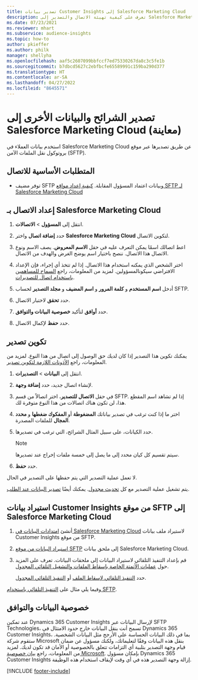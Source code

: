 ```yaml
---
title: تصدير بيانات Customer Insights إلى Salesforce Marketing Cloud
description: تعرف على كيفية تهيئة الاتصال والتصدير إلى Salesforce Marketing Cloud.
ms.date: 07/23/2021
ms.reviewer: mhart
ms.subservice: audience-insights
ms.topic: how-to
author: pkieffer
ms.author: philk
manager: shellyha
ms.openlocfilehash: aaf5c2607099bbfccf7ed75330267da8c3c5fe1b
ms.sourcegitcommit: b7dbcd5627c2ebfbcfe65589991c159ba290d377
ms.translationtype: HT
ms.contentlocale: ar-SA
ms.lasthandoff: 04/27/2022
ms.locfileid: "8645571"
---
```

# <a name="export-segments-and-other-data-to-salesforce-marketing-cloud-preview"></a>تصدير الشرائح والبيانات الأخرى إلى Salesforce Marketing Cloud (معاينة)

استخدم بيانات العملاء في Salesforce Marketing Cloud عن طريق تصديرها عبر موقع بروتوكول نقل الملفات الآمن (SFTP).

## <a name="prerequisites-for-connection"></a>المتطلبات الأساسية للاتصال

- توفر مضيف SFTP وبيانات اعتماد المسؤول المقابلة. [كيفية إعداد مواقع SFTP لـ Salesforce Marketing Cloud](https://help.salesforce.com/articleView?id=sf.mc_es_configure_enhanced_ftp.htm&type=5) 

## <a name="set-up-the-connection-to-salesforce-marketing-cloud"></a>إعداد الاتصال بـ Salesforce Marketing Cloud

1. انتقل إلى **المسؤول** > **الاتصالات**.

1. حدد **إضافة اتصال** واختر **Salesforce Marketing Cloud** لتكوين الاتصال.

1. اعط اتصالك اسمًا يمكن التعرف عليه في حقل **الاسم المعروض**. يصف الاسم ونوع الاتصال هذا الاتصال. ننصح باختيار اسم يوضح الغرض والهدف من الاتصال.

1. اختر الشخص الذي يمكنه استخدام هذا الاتصال. إذا لم تتخذ أي إجراء، فإن الإعداد الافتراضي سيكونالمسؤولين. لمزيد من المعلومات، راجع [السماح للمساهمين باستخدام اتصال للتصديرات](connections.md#allow-contributors-to-use-a-connection-for-exports).

1. أدخل **اسم المستخدم** و **كلمة المرور** و **اسم المضيف** و **مجلد التصدير** لحساب SFTP.

1. حدد **تحقق** لاختبار الاتصال.

1. حدد **أوافق** لتأكيد **خصوصية البيانات والتوافق‬**.

1. حدد **حفظ** لإكمال الاتصال.

## <a name="configure-an-export"></a>تكوين تصدير

يمكنك تكوين هذا التصدير إذا كان لديك حق الوصول إلى اتصال من هذا النوع. لمزيد من المعلومات، راجع [الأذونات اللازمة لتكوين تصدير](export-destinations.md#set-up-a-new-export).

1. انتقل إلى **البيانات** > **التصديرات**.

1. لإنشاء اتصال جديد، حدد **إضافة وجهة**.

1. في حقل **الاتصال للتصدير**، اختر اتصالاً من قسم SFTP. إذا لم تشاهد اسم المقطع هذا، لن تكون هناك اتصالات من هذا النوع متوفرة لك.

1. اختر ما إذا كنت ترغب في تصدير بياناتك **المضغوطة** أو **المفكوك ضغطها** و **محدد المجال** للملفات المصدرة.

1. حدد الكيانات، على سبيل المثال الشرائح، التي ترغب في تصديرها.

   > [!NOTE]
   > سيتم تقسيم كل كيان محدد إلى ما يصل إلى خمسة ملفات إخراج عند تصديرها. 

1. حدد **حفظ**.

لا تعمل عملية التصدير التي يتم حفظها على التصدير في الحال.

يتم تشغيل عملية التصدير مع كل [تحديث مجدول](system.md#schedule-tab). يمكنك أيضًا [تصدير البيانات عند الطلب](export-destinations.md#run-exports-on-demand). 

## <a name="import-customer-insights-data-from-sftp-location-to-salesforce-marketing-cloud"></a>استيراد بيانات Customer Insights من موقع SFTP إلى Salesforce Marketing Cloud

1. أنشئ [امتدادات البيانات في Salesforce Marketing Cloud](https://help.salesforce.com/articleView?id=sf.mc_es_create_data_extension.htm&type=5) لاستيراد ملف بيانات Customer Insights من موقع SFTP.

2. [استيراد البيانات من موقع SFTP](https://help.salesforce.com/articleView?id=sf.mc_es_import_data_extension_classic.htm&type=5) إلى ملحق بيانات Salesforce Marketing Cloud. 

3. قم بإعداد التنفيذ التلقائي لاستيراد البيانات إلى ملحقات البيانات. تعرف على المزيد حول [عمليات الأتمتة الخاصة بإسقاط الملفات والتشغيل التلقائي المجدول](https://help.salesforce.com/articleView?id=sf.mc_as_triggered_automations.htm&type=5).

   حدد [التنفيذ التلقائي لإسقاط الملف](https://help.salesforce.com/articleView?id=sf.mc_as_define_a_triggered_automation.htm&type=5) أو [التنفيذ التلقائي المجدول](https://help.salesforce.com/articleView?id=sf.mc_as_define_a_scheduled_automation.htm&type=5). 

وفيما يلي مثال على [التنفيذ التلقائي باستخدام SFTP](https://help.salesforce.com/articleView?id=sf.mc_as_ftp_and_triggered_automation_scenario.htm&type=5).

## <a name="data-privacy-and-compliance"></a>خصوصية البيانات والتوافق

عند تمكين Dynamics 365 Customer Insights لإرسال البيانات عبر SFTP Technologies، تسمح أنت بنقل البيانات خارج حدود الامتثال في Dynamics 365 Customer Insights، بما في ذلك البيانات الحساسة على الأرجح مثل البيانات الشخصية. ستقوم شركة Microsoft بنقل هذه البيانات وفقًا لتعليماتك، ولكنك مسؤول عن ضمان قيام وجهة التصدير بتلبية أي التزامات تتعلق بالخصوصية أو الأمان قد تكون لديك. لمزيد من المعلومات، راجع [بيان خصوصية Microsoft](https://go.microsoft.com/fwlink/?linkid=396732).
بإمكان مسؤول Dynamics 365 Customer Insights إزالة وجهة التصدير هذه في أي وقت لإيقاف استخدام هذه الوظيفة.

[!INCLUDE [footer-include](includes/footer-banner.md)]
